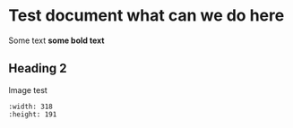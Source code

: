 # Test document what can we do here

Some text **some bold text**

## Heading 2

Image test

```{image} ./media/image1.png
:width: 318
:height: 191
```
